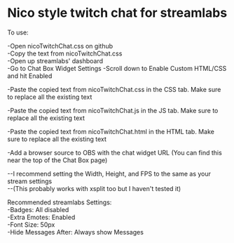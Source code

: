 # Nico style twitch chat for streamlabs

To use:

-Open nicoTwitchChat.css on github  
-Copy the text from nicoTwitchChat.css  
-Open up streamlabs' dashboard  
-Go to Chat Box Widget Settings
-Scroll down to Enable Custom HTML/CSS and hit Enabled

-Paste the copied text from nicoTwitchChat.css in the CSS tab. Make sure to replace all the existing text

-Paste the copied text from nicoTwitchChat.js in the JS tab. Make sure to replace all the existing text

-Paste the copied text from nicoTwitchChat.html in the HTML tab. Make sure to replace all the existing text

-Add a browser source to OBS with the chat widget URL (You can find this near the top of the Chat Box page)

--I recommend setting the Width, Height, and FPS to the same as your stream settings  
--(This probably works with xsplit too but I haven't tested it)

Recommended streamlabs Settings:  
-Badges: All disabled  
-Extra Emotes: Enabled  
-Font Size: 50px  
-Hide Messages After: Always show Messages
